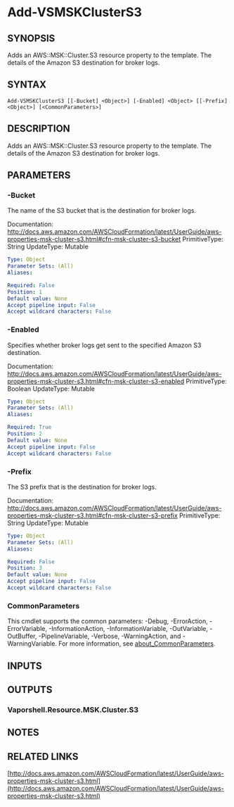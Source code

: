 # Add-VSMSKClusterS3

## SYNOPSIS
Adds an AWS::MSK::Cluster.S3 resource property to the template.
The details of the Amazon S3 destination for broker logs.

## SYNTAX

```
Add-VSMSKClusterS3 [[-Bucket] <Object>] [-Enabled] <Object> [[-Prefix] <Object>] [<CommonParameters>]
```

## DESCRIPTION
Adds an AWS::MSK::Cluster.S3 resource property to the template.
The details of the Amazon S3 destination for broker logs.

## PARAMETERS

### -Bucket
The name of the S3 bucket that is the destination for broker logs.

Documentation: http://docs.aws.amazon.com/AWSCloudFormation/latest/UserGuide/aws-properties-msk-cluster-s3.html#cfn-msk-cluster-s3-bucket
PrimitiveType: String
UpdateType: Mutable

```yaml
Type: Object
Parameter Sets: (All)
Aliases:

Required: False
Position: 1
Default value: None
Accept pipeline input: False
Accept wildcard characters: False
```

### -Enabled
Specifies whether broker logs get sent to the specified Amazon S3 destination.

Documentation: http://docs.aws.amazon.com/AWSCloudFormation/latest/UserGuide/aws-properties-msk-cluster-s3.html#cfn-msk-cluster-s3-enabled
PrimitiveType: Boolean
UpdateType: Mutable

```yaml
Type: Object
Parameter Sets: (All)
Aliases:

Required: True
Position: 2
Default value: None
Accept pipeline input: False
Accept wildcard characters: False
```

### -Prefix
The S3 prefix that is the destination for broker logs.

Documentation: http://docs.aws.amazon.com/AWSCloudFormation/latest/UserGuide/aws-properties-msk-cluster-s3.html#cfn-msk-cluster-s3-prefix
PrimitiveType: String
UpdateType: Mutable

```yaml
Type: Object
Parameter Sets: (All)
Aliases:

Required: False
Position: 3
Default value: None
Accept pipeline input: False
Accept wildcard characters: False
```

### CommonParameters
This cmdlet supports the common parameters: -Debug, -ErrorAction, -ErrorVariable, -InformationAction, -InformationVariable, -OutVariable, -OutBuffer, -PipelineVariable, -Verbose, -WarningAction, and -WarningVariable. For more information, see [about_CommonParameters](http://go.microsoft.com/fwlink/?LinkID=113216).

## INPUTS

## OUTPUTS

### Vaporshell.Resource.MSK.Cluster.S3
## NOTES

## RELATED LINKS

[http://docs.aws.amazon.com/AWSCloudFormation/latest/UserGuide/aws-properties-msk-cluster-s3.html](http://docs.aws.amazon.com/AWSCloudFormation/latest/UserGuide/aws-properties-msk-cluster-s3.html)

